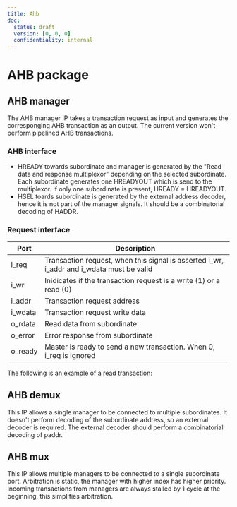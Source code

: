 ```yaml
---
title: Ahb
doc:
  status: draft
  version: [0, 0, 0]
  confidentiality: internal
---
```


# AHB package

## AHB manager
The AHB manager IP takes a transaction request as input and generates the corresponging AHB transaction as an output.
The current version won't perform pipelined AHB transactions.
### AHB interface
- HREADY towards subordinate and manager is generated by the "Read data and response multiplexor" depending on the selected subordinate. Each subordinate generates one HREADYOUT which is send to the multiplexor. If only one subordinate is present, HREADY = HREADYOUT.
- HSEL toards subordinate is generated by the external address decoder, hence it is not part of the manager signals. It should be a combinatorial decoding of HADDR.
### Request interface
| Port | Description |
|------|------|
| i_req | Transaction request, when this signal is asserted i_wr, i_addr and i_wdata must be valid |
| i_wr | Inidicates if the transaction request is a write (1) or a read (0) |
| i_addr | Transaction request address |
| i_wdata | Transaction request write data |
| o_rdata | Read data from subordinate |
| o_error | Error response from subordinate |
| o_ready | Master is ready to send a new transaction. When 0, i_req is ignored |

The following is an example of a read transaction:

<script type="WaveDrom">
{signal: [
  {name: 'i_clk', wave: 'p.........'},
  {name: 'i_req', wave: '010.......'},
  {name: 'i_wr' , wave: 'x0x.......'},
  {name: 'i_addr', wave: 'x3x.......', data: ['A', 'ADDR', 'DATA', 'IDLE']},
  {name: 'state', wave: '2.22....2.', data: ['IDLE', 'ADDR', 'DATA', 'IDLE']},
  {name: 'o_ahb_m_haddr', wave: 'x.3.......', data: ['A']},
  {name: 'o_ahb_m_htrans', wave: '2.22......', data: ['IDLE', 'NONSEQ', 'IDLE']},
  {name: 'o_ahb_m_hwrite', wave: 'x.0.......'},
  {name: 'o_ahb_dec_hsel', wave: '0.1.......'},
  {name: 'i_ahb_m_hready', wave: '0......1..'},
  {name: 'i_ahb_m_hrdata', wave: 'x......2..', data: ['Rdata']},
  {name: 'o_rdata', wave: 'x.......2.', data: ['Rdata']},
  {name: 'o_ready', wave: '1.0.....1.'},
  ], config: { hscale: 2 }
}
</script>

## AHB demux

This IP allows a single manager to be connected to multiple subordinates.
It doesn't perform decoding of the subordinate address, so an external decoder is required. The external decoder should perform a combinatorial decoding of paddr.

## AHB mux
This IP allows multiple managers to be connected to a single subordinate port.
Arbitration is static, the manager with higher index has higher priority.
Incoming transactions from managers are always stalled by 1 cycle at the beginning, this simplifies arbitration.
